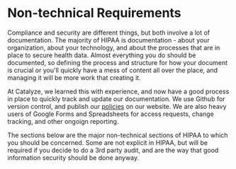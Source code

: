 # Non-technical Requirements

Compliance and security are different things, but both involve a lot of documentation. The majority of HIPAA is documentation - about your organization, about your technology, and about the processes that are in place to secure health data. Almost everything you do should be documented, so defining the process and structure for how your document is crucial or you'll quickly have a mess of content all over the place, and managing it will be more work that creating it.

At Catalyze, we learned this with experience, and now have a good process in place to quickly track and update our documentation. We use Github for version control, and publish our [policies](https://catalyze.io/policy/) on our website. We are also heavy users of Google Forms and Spreadsheets for access requests, change tracking, and other ongoign reporting.

The sections below are the major non-technical sections of HIPAA to which you should be concerned. Some are not explicit in HIPAA, but will be required if you decide to do a 3rd party audit, and are the way that good information security should be done anyway.
